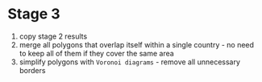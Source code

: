 # Stage 3
1. copy stage 2 results
2. merge all polygons that overlap itself within a single country - 
no need to keep all of them if they cover the same area
3. simplify polygons with `Voronoi diagrams` - remove all unnecessary borders
